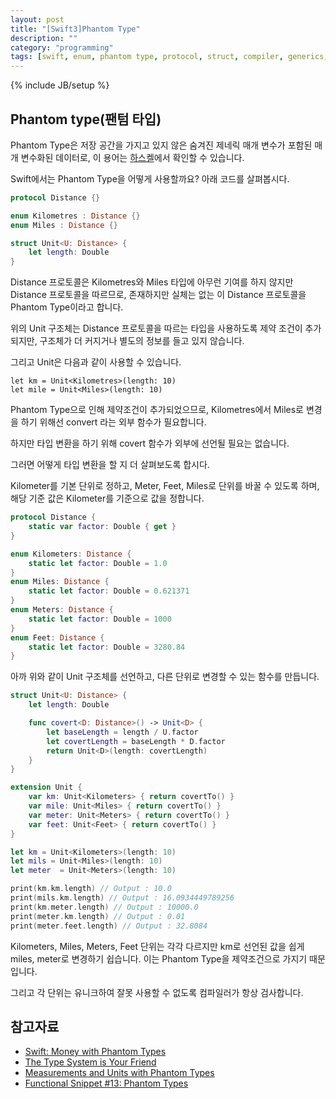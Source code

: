 ```yaml
---
layout: post
title: "[Swift3]Phantom Type"
description: ""
category: "programming"
tags: [swift, enum, phantom type, protocol, struct, compiler, generics, strongly typed language]
---
```

{% include JB/setup %}

## Phantom type(팬텀 타입)

Phantom Type은 저장 공간을 가지고 있지 않은 숨겨진 제네릭 매개 변수가 포함된 매개 변수화된 데이터로, 이 용어는 [하스켈](https://wiki.haskell.org/Phantom_type)에서 확인할 수 있습니다.

Swift에서는 Phantom Type을 어떻게 사용할까요? 아래 코드를 살펴봅시다.

```swift
protocol Distance {}

enum Kilometres : Distance {}
enum Miles : Distance {}

struct Unit<U: Distance> {
	let length: Double
}
```

Distance 프로토콜은 Kilometres와 Miles 타입에 아무런 기여를 하지 않지만 Distance 프로토콜을 따르므로, 존재하지만 실체는 없는 이 Distance 프로토콜을 Phantom Type이라고 합니다.

위의 Unit 구조체는 Distance 프로토콜을 따르는 타입을 사용하도록 제약 조건이 추가되지만, 구조체가 더 커지거나 별도의 정보를 들고 있지 않습니다. 

그리고 Unit은 다음과 같이 사용할 수 있습니다.

```
let km = Unit<Kilometres>(length: 10)
let mile = Unit<Miles>(length: 10)
```

Phantom Type으로 인해 제약조건이 추가되었으므로, Kilometres에서 Miles로 변경을 하기 위해선 convert 라는 외부 함수가 필요합니다. 

하지만 타입 변환을 하기 위해 covert 함수가 외부에 선언될 필요는 없습니다. 

그러면 어떻게 타입 변환을 할 지 더 살펴보도록 합시다.

Kilometer를 기본 단위로 정하고, Meter, Feet, Miles로 단위를 바꿀 수 있도록 하며, 해당 기준 값은 Kilometer를 기준으로 값을 정합니다.

```swift
protocol Distance {
	static var factor: Double { get }
}

enum Kilometers: Distance {
	static let factor: Double = 1.0
}
enum Miles: Distance {
	static let factor: Double = 0.621371
}
enum Meters: Distance {
	static let factor: Double = 1000
}
enum Feet: Distance {
	static let factor: Double = 3280.84
}
```

아까 위와 같이 Unit 구조체를 선언하고, 다른 단위로 변경할 수 있는 함수를 만듭니다.

```swift
struct Unit<U: Distance> {
	let length: Double

	func covert<D: Distance>() -> Unit<D> {
        let baseLength = length / U.factor
        let covertLength = baseLength * D.factor
        return Unit<D>(length: covertLength)
    }
}

extension Unit {
	var km: Unit<Kilometers> { return covertTo() }
	var mile: Unit<Miles> { return covertTo() }
	var meter: Unit<Meters> { return covertTo() }
	var feet: Unit<Feet> { return covertTo() }
}

let km = Unit<Kilometers>(length: 10)
let mils = Unit<Miles>(length: 10)
let meter  = Unit<Meters>(length: 10)

print(km.km.length) // Output : 10.0
print(mils.km.length) // Output : 16.0934449789256
print(km.meter.length) // Output : 10000.0
print(meter.km.length) // Output : 0.01
print(meter.feet.length) // Output : 32.8084
```

Kilometers, Miles, Meters, Feet 단위는 각각 다르지만 km로 선언된 값을 쉽게 miles, meter로 변경하기 쉽습니다. 이는 Phantom Type을 제약조건으로 가지기 때문입니다.

그리고 각 단위는 유니크하여 잘못 사용할 수 없도록 컴파일러가 항상 검사합니다.

## 참고자료

* [Swift: Money with Phantom Types](https://www.natashatherobot.com/swift-money-phantom-types/)
* [The Type System is Your Friend](https://realm.io/news/swift-summit-johannes-weiss-the-type-system-is-your-friend/)
* [Measurements and Units with Phantom Types](https://oleb.net/blog/2016/08/measurements-and-units-with-phantom-types/)
* [Functional Snippet #13: Phantom Types](https://www.objc.io/blog/2014/12/29/functional-snippet-13-phantom-types/)
